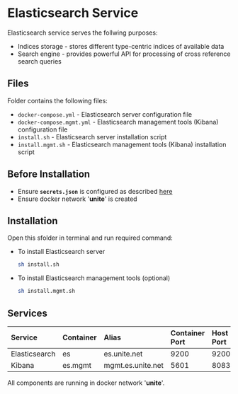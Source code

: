 # Elasticsearch Service

Elasticsearch service serves the follwing purposes:
- Indices storage - stores different type-centric indices of available data
- Search engine - provides powerful API for processing of cross reference search queries

## Files

Folder contains the following files:
- `docker-compose.yml` - Elasticsearch server configuration file
- `docker-compose.mgmt.yml` - Elasticsearch management tools (Kibana) configuration file
- `install.sh` - Elasticsearch server installation script
- `install.mgmt.sh` - Elasticsearch management tools (Kibana) installation script

## Before Installation

- Ensure **`secrets.json`** is configured as described [here](https://github.com/dkfz-unite/unite-environment#secrets)
- Ensure docker network '**unite**' is created

## Installation

Open this sfolder in terminal and run required command:
- To install Elasticsearch server
  ```bash
  sh install.sh
  ```
- To install Elasticsearch management tools (optional)
  ```bash
  sh install.mgmt.sh
  ```

## Services

|Service|Container|Alias|Container Port|Host Port|
|:------|:--------|:----|:---|:---------|
|Elasticsearch|es|es.unite.net|9200|9200|
|Kibana|es.mgmt|mgmt.es.unite.net|5601|8083|

All components are running in docker network '**unite**'.
